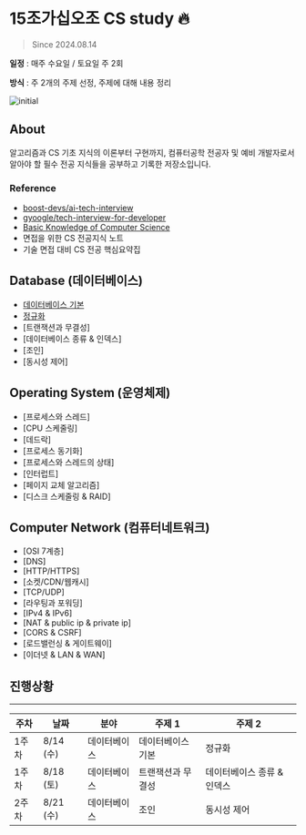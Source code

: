 # 15조가십오조 CS study 🔥
> Since 2024.08.14

 **일정** : 매주 수요일 / 토요일 주 2회 

 **방식** : 주 2개의 주제 선정, 주제에 대해 내용 정리 

![initial](https://github.com/user-attachments/assets/192a8f17-50b2-4e11-8f8c-a86fb4057515)


## About

알고리즘과 CS 기초 지식의 이론부터 구현까지, 컴퓨터공학 전공자 및 예비 개발자로서 알아야 할 필수 전공 지식들을 공부하고 기록한 저장소입니다.


### Reference

- [boost-devs/ai-tech-interview](https://github.com/boost-devs/ai-tech-interview)
- [gyoogle/tech-interview-for-developer](https://github.com/gyoogle/tech-interview-for-developer)
- [Basic Knowledge of Computer Science](https://github.com/Seogeurim/CS-study)
- 면접을 위한 CS 전공지식 노트
- 기술 면접 대비 CS 전공 핵심요약집


## Database (데이터베이스)
- [데이터베이스 기본](https://github.com/AI-Tech-7th-NLP-15/CS-Study/tree/main/Database/%EB%8D%B0%EC%9D%B4%ED%84%B0%EB%B2%A0%EC%9D%B4%EC%8A%A4%20%EA%B8%B0%EB%B3%B8)
- [정규화](https://github.com/AI-Tech-7th-NLP-15/CS-Study/tree/main/Database/%EC%A0%95%EA%B7%9C%ED%99%94)
- [트랜잭션과 무결성]
- [데이터베이스 종류 & 인덱스]
- [조인]
- [동시성 제어]


## Operating System (운영체제)
- [프로세스와 스레드]
- [CPU 스케줄링]
- [데드락]
- [프로세스 동기화]
- [프로세스와 스레드의 상태]
- [인터럽트]
- [페이지 교체 알고리즘]
- [디스크 스케줄링 & RAID]


## Computer Network (컴퓨터네트워크)
- [OSI 7계층]
- [DNS]
- [HTTP/HTTPS]
- [소켓/CDN/웹캐시]
- [TCP/UDP]
- [라우팅과 포워딩]
- [IPv4 & IPv6]
- [NAT & public ip & private ip]
- [CORS & CSRF]
- [로드밸런싱 & 게이트웨이]
- [이더넷 & LAN & WAN]





## 진행상황
---

|**주차**| **날짜** | **분야** | **주제 1**                                            | **주제 2**                                           |
| -------- | -------- | -------- | ----------------------------------------------------- | ---------------------------------------------------- | 
| 1주차 | 8/14 (수)  | 데이터베이스   | 데이터베이스 기본 | 정규화     |
| 1주차 | 8/18 (토)  | 데이터베이스   | 트랜잭션과 무결성 | 데이터베이스 종류 & 인덱스    |
| 2주차 | 8/21 (수)  | 데이터베이스   | 조인| 동시성 제어 |


